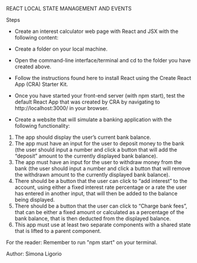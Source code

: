 REACT LOCAL STATE MANAGEMENT AND EVENTS

Steps

- Create an interest calculator web page with React and JSX with the following content:

- Create a folder on your local machine.

- Open the command-line interface/terminal and cd to the folder you have created above.

- Follow the instructions found here to install React using the Create React App (CRA) Starter Kit.

- Once you have started your front-end server (with npm start), test the default React App that was created by CRA by navigating to
http://localhost:3000/ in your browser.

- Create a website that will simulate a banking application with the following functionality:

1. The app should display the user’s current bank balance.
2. The app must have an input for the user to deposit money to the bank (the user should input a number and click a button that will add the “deposit” amount to the currently displayed bank balance).
3. The app must have an input for the user to withdraw money from the bank (the user should input a number and click a button that will remove the withdrawn amount to the currently displayed bank balance).
4. There should be a button that the user can click to “add interest” to the account, using either a fixed interest rate percentage or a rate the user has entered in another input, that will then be added to the balance being displayed.
5. There should be a button that the user can click to “Charge bank fees”, that can be either a fixed amount or calculated as a percentage of the bank balance, that is then deducted from the displayed balance.
6. This app must use at least two separate components with a shared state that is lifted to a parent component.

For the reader: Remember to run "npm start" on your terminal.

Author: Simona Ligorio
